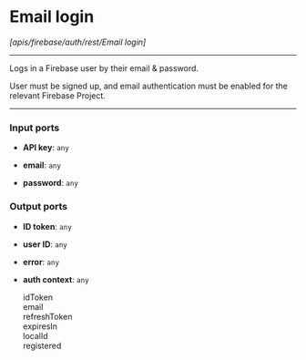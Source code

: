 # Email login

_[apis/firebase/auth/rest/Email login]_

---

Logs in a Firebase user by their email & password.  
  
User must be signed up, and email authentication must be enabled for the relevant Firebase Project.  

---

### Input ports

* __API key__: ` any `


* __email__: ` any `


* __password__: ` any `

### Output ports

* __ID token__: ` any `


* __user ID__: ` any `


* __error__: ` any `


* __auth context__: ` any `

    idToken  
    email  
    refreshToken  
    expiresIn  
    localId  
    registered  

